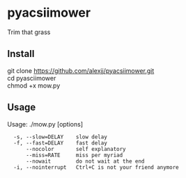 # pyacsiimower
Trim that grass

## Install
git clone https://github.com/alexjj/pyacsiimower.git  
cd pyasciimower  
chmod +x mow.py  

## Usage

Usage: ./mow.py [options]  
```
  -s, --slow=DELAY    slow delay  
  -f, --fast=DELAY    fast delay  
      --nocolor       self explanatory  
      --miss=RATE     miss per myriad  
      --nowait        do not wait at the end  
  -i, --nointerrupt   Ctrl+C is not your friend anymore
```
